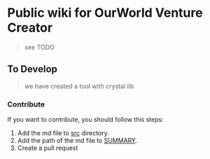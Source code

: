 # Public wiki for OurWorld Venture Creator

> see TODO

## To Develop 

> we have created a tool with crystal lib

### Contribute

If you want to contribute, you should follow this steps:

1. Add the md file to [src](./src) directory.
2. Add the path of the md file to [SUMMARY](./src/SUMMARY.md).
3. Create a pull request